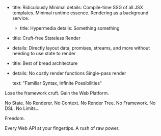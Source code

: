 

- title: Ridiculously Minimal
    details: Compile-time SSG of all JSX templates. Minimal runtime essence. Rendering as a background service.
  - title: Hypermedia
    details: Something something
- title: Cruft-free Stateless Render
- details: Directly layout data, promises, streams, and more without needing to use state to render
- title: Best of bread architecture
- details: No costly render functions Single-pass render

  text: "Familiar Syntax, Infinite Possibilities"


Lose the framework cruft. Gain the Web Platform.

No State. No Renderer. No Context. No Render Tree. No Framework. No DSL. No Limits...

Freedom.

Every Web API at your fingertips. A rush of raw power.